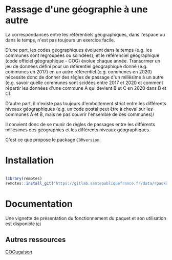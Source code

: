 
# Passage d'une géographie à une autre

La correspondances entre les référentiels géographiques, dans l'espace ou dans le temps, n'est pas toujours un exercice facile.

D'une part, les codes géographiques évoluent dans le temps (e.g. les communes sont regroupées ou scindées), et le référenciel géographique (code officiel géographique - COG) évolue chaque année. Transormer un jeu de données défini pour un référentiel géographique donné (e.g. communes en 2017) en un autre référentiel (e.g. communes en 2020) nécessite donc de donner des règles de passage d'un millésime à un autre (e.g. savoir quelle communes sont scidées entre 2017 et 2020 et comment répartir les données d'une commune A qui devient B et C en 2020 dans B et C).

D'autre part, il n'existe pas toujours d'emboitement strict entre les différents niveaux géographiques (e.g. un code postal peut être à cheval sur les communes A et B, mais ne pas couvrir l'ensemble de ces communes)/

Il convient donc de se munir de règles de passages entre les différents millésimes des géographies et les différents niveaux géographiques.

C'est ce que propose le package `COMversion`.


# Installation

```r

library(remotes)
remotes::install_git("https://gitlab.santepubliquefrance.fr/data/rpackages/comversion")

```

# Documentation

Une vignette de présentation du fonctionnement du paquet et son utilisation est disponible [ici](vignettes/utilisation_COMversion.md)



## Autres ressources

[COGugaison](https://github.com/antuki/COGugaison)
